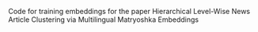Code for training embeddings for the paper Hierarchical Level-Wise News Article Clustering via Multilingual Matryoshka Embeddings

